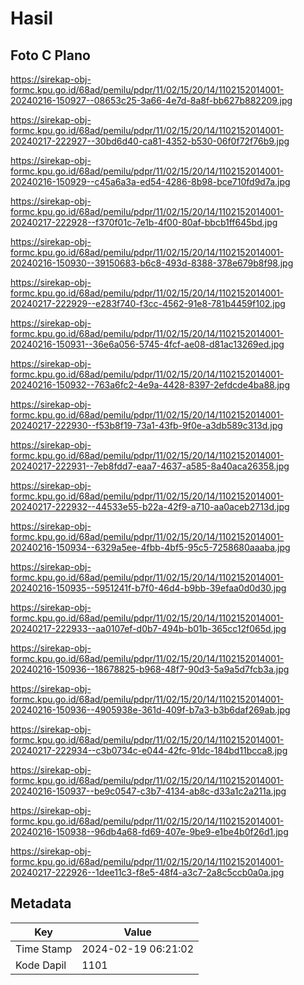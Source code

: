 # Hasil

## Foto C Plano

https://sirekap-obj-formc.kpu.go.id/68ad/pemilu/pdpr/11/02/15/20/14/1102152014001-20240216-150927--08653c25-3a66-4e7d-8a8f-bb627b882209.jpg

https://sirekap-obj-formc.kpu.go.id/68ad/pemilu/pdpr/11/02/15/20/14/1102152014001-20240217-222927--30bd6d40-ca81-4352-b530-06f0f72f76b9.jpg

https://sirekap-obj-formc.kpu.go.id/68ad/pemilu/pdpr/11/02/15/20/14/1102152014001-20240216-150929--c45a6a3a-ed54-4286-8b98-bce710fd9d7a.jpg

https://sirekap-obj-formc.kpu.go.id/68ad/pemilu/pdpr/11/02/15/20/14/1102152014001-20240217-222928--f370f01c-7e1b-4f00-80af-bbcb1ff645bd.jpg

https://sirekap-obj-formc.kpu.go.id/68ad/pemilu/pdpr/11/02/15/20/14/1102152014001-20240216-150930--39150683-b6c8-493d-8388-378e679b8f98.jpg

https://sirekap-obj-formc.kpu.go.id/68ad/pemilu/pdpr/11/02/15/20/14/1102152014001-20240217-222929--e283f740-f3cc-4562-91e8-781b4459f102.jpg

https://sirekap-obj-formc.kpu.go.id/68ad/pemilu/pdpr/11/02/15/20/14/1102152014001-20240216-150931--36e6a056-5745-4fcf-ae08-d81ac13269ed.jpg

https://sirekap-obj-formc.kpu.go.id/68ad/pemilu/pdpr/11/02/15/20/14/1102152014001-20240216-150932--763a6fc2-4e9a-4428-8397-2efdcde4ba88.jpg

https://sirekap-obj-formc.kpu.go.id/68ad/pemilu/pdpr/11/02/15/20/14/1102152014001-20240217-222930--f53b8f19-73a1-43fb-9f0e-a3db589c313d.jpg

https://sirekap-obj-formc.kpu.go.id/68ad/pemilu/pdpr/11/02/15/20/14/1102152014001-20240217-222931--7eb8fdd7-eaa7-4637-a585-8a40aca26358.jpg

https://sirekap-obj-formc.kpu.go.id/68ad/pemilu/pdpr/11/02/15/20/14/1102152014001-20240217-222932--44533e55-b22a-42f9-a710-aa0aceb2713d.jpg

https://sirekap-obj-formc.kpu.go.id/68ad/pemilu/pdpr/11/02/15/20/14/1102152014001-20240216-150934--6329a5ee-4fbb-4bf5-95c5-7258680aaaba.jpg

https://sirekap-obj-formc.kpu.go.id/68ad/pemilu/pdpr/11/02/15/20/14/1102152014001-20240216-150935--5951241f-b7f0-46d4-b9bb-39efaa0d0d30.jpg

https://sirekap-obj-formc.kpu.go.id/68ad/pemilu/pdpr/11/02/15/20/14/1102152014001-20240217-222933--aa0107ef-d0b7-494b-b01b-365cc12f065d.jpg

https://sirekap-obj-formc.kpu.go.id/68ad/pemilu/pdpr/11/02/15/20/14/1102152014001-20240216-150936--18678825-b968-48f7-90d3-5a9a5d7fcb3a.jpg

https://sirekap-obj-formc.kpu.go.id/68ad/pemilu/pdpr/11/02/15/20/14/1102152014001-20240216-150936--4905938e-361d-409f-b7a3-b3b6daf269ab.jpg

https://sirekap-obj-formc.kpu.go.id/68ad/pemilu/pdpr/11/02/15/20/14/1102152014001-20240217-222934--c3b0734c-e044-42fc-91dc-184bd11bcca8.jpg

https://sirekap-obj-formc.kpu.go.id/68ad/pemilu/pdpr/11/02/15/20/14/1102152014001-20240216-150937--be9c0547-c3b7-4134-ab8c-d33a1c2a211a.jpg

https://sirekap-obj-formc.kpu.go.id/68ad/pemilu/pdpr/11/02/15/20/14/1102152014001-20240216-150938--96db4a68-fd69-407e-9be9-e1be4b0f26d1.jpg

https://sirekap-obj-formc.kpu.go.id/68ad/pemilu/pdpr/11/02/15/20/14/1102152014001-20240217-222926--1dee11c3-f8e5-48f4-a3c7-2a8c5ccb0a0a.jpg


## Metadata

| Key        | Value               |
| ---------- | ------------------- |
| Time Stamp | 2024-02-19 06:21:02 |
| Kode Dapil | 1101                |



